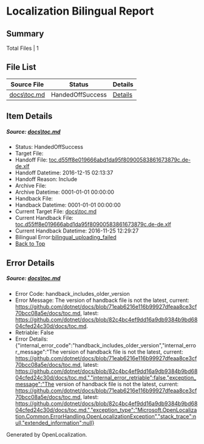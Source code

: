 # <a name='report-top'></a> Localization Bilingual Report

## Summary
 Total Files | 1

## File List
 Source File | Status | Details 
 ----------- | ------ | ------- 
 [docs\toc.md](https://github.com/dotnet/docs/blob/82c4bc4ef9dd16a9db9384b9bd6804cfed24c30d/docs/toc.md) | HandedOffSuccess | [Details](#499b635176d06f5b807ed872005c5dcd677fad693412)

## Item Details
##### <a name='499b635176d06f5b807ed872005c5dcd677fad693412'></a> Source: [docs\toc.md](https://github.com/dotnet/docs/blob/82c4bc4ef9dd16a9db9384b9bd6804cfed24c30d/docs/toc.md)
* Status: HandedOffSuccess
* Target File: 
* Handoff File: [toc.d55ff8e019666abd1da95f80900583861673879c.de-de.xlf](https://github.com/dotnet/docs.handoff/blob/8f58acac25ed2df30d783c2eadecda3ef17c80d0/ol-handoff/dotnet/docs.de-de/master/ht-p1/toc.d55ff8e019666abd1da95f80900583861673879c.de-de.xlf)
* Handoff Datetime: 2016-12-15 02:13:37
* Handoff Reason: Include
* Archive File: 
* Archive Datetime: 0001-01-01 00:00:00
* Handback File: 
* Handback Datetime: 0001-01-01 00:00:00
* Current Target File: [docs\toc.md](https://github.com/dotnet/docs.de-de/blob/b3752a19ab5936bbe5573d53ba62d6445194ad8b/docs/toc.md)
* Current Handback File: [toc.d55ff8e019666abd1da95f80900583861673879c.de-de.xlf](https://github.com/dotnet/docs.handback/blob/302e1531cd4500c7de906bf0696c3b8024d08a2b/ol-handback/dotnet/docs.de-de/master/ht-p1/toc.d55ff8e019666abd1da95f80900583861673879c.de-de.xlf)
* Current Handback Datetime: 2016-11-25 12:29:27
* Bilingual Error:[bilingual_uploading_failed](#499b635176d06f5b807ed872005c5dcd677fad693412bilingual_uploading_failed)
* [Back to Top](#report-top)


## Error Details
##### <a name='499b635176d06f5b807ed872005c5dcd677fad693412handback_includes_older_version'></a> Source: [docs\toc.md](#499b635176d06f5b807ed872005c5dcd677fad693412)
* Error Code: handback_includes_older_version
* Error Message: The version of handback file is not the latest, current: https://github.com/dotnet/docs/blob/71eab6216e116b99927dfeaa8ce3cf70bcc08a5e/docs/toc.md, latest: https://github.com/dotnet/docs/blob/82c4bc4ef9dd16a9db9384b9bd6804cfed24c30d/docs/toc.md.
* Retriable: False
* Error Details: {"internal_error_code":"handback_includes_older_version","internal_error_message":"The version of handback file is not the latest, current: https://github.com/dotnet/docs/blob/71eab6216e116b99927dfeaa8ce3cf70bcc08a5e/docs/toc.md, latest: https://github.com/dotnet/docs/blob/82c4bc4ef9dd16a9db9384b9bd6804cfed24c30d/docs/toc.md.","internal_error_retriable":false,"exception_message":"The version of handback file is not the latest, current: https://github.com/dotnet/docs/blob/71eab6216e116b99927dfeaa8ce3cf70bcc08a5e/docs/toc.md, latest: https://github.com/dotnet/docs/blob/82c4bc4ef9dd16a9db9384b9bd6804cfed24c30d/docs/toc.md.","exception_type":"Microsoft.OpenLocalization.Common.ErrorHandling.OpenLocalizationException","stack_trace":null,"extended_information":null}


Generated by OpenLocalization.
